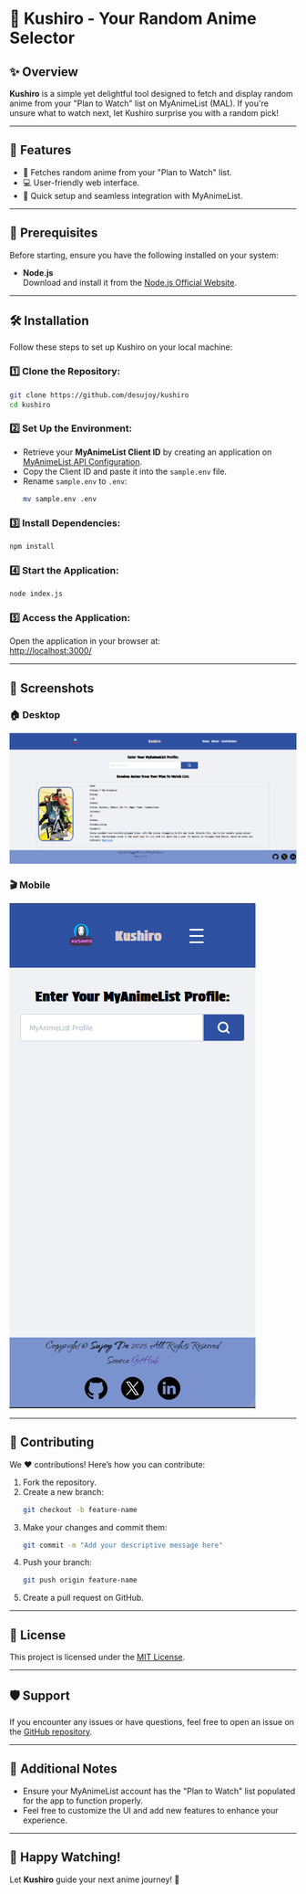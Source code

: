 # 🌸 Kushiro - Your Random Anime Selector

## ✨ Overview
**Kushiro** is a simple yet delightful tool designed to fetch and display random anime from your "Plan to Watch" list on MyAnimeList (MAL). If you're unsure what to watch next, let Kushiro surprise you with a random pick!

---

## 🌟 Features
- 🎲 Fetches random anime from your "Plan to Watch" list.
- 💻 User-friendly web interface.
- 🚀 Quick setup and seamless integration with MyAnimeList.

---

## 🔧 Prerequisites
Before starting, ensure you have the following installed on your system:

- **Node.js**  
  Download and install it from the [Node.js Official Website](https://nodejs.org/en).

---

## 🛠 Installation
Follow these steps to set up Kushiro on your local machine:

### 1️⃣ Clone the Repository:
```bash
git clone https://github.com/desujoy/kushiro
cd kushiro
```

### 2️⃣ Set Up the Environment:
- Retrieve your **MyAnimeList Client ID** by creating an application on [MyAnimeList API Configuration](https://myanimelist.net/apiconfig).
- Copy the Client ID and paste it into the `sample.env` file.
- Rename `sample.env` to `.env`:
  ```bash
  mv sample.env .env
  ```

### 3️⃣ Install Dependencies:
```bash
npm install
```

### 4️⃣ Start the Application:
```bash
node index.js
```

### 5️⃣ Access the Application:
Open the application in your browser at:  
[http://localhost:3000/](http://localhost:3000/)

---

## 📸 Screenshots

### 🏠 Desktop
![](public/assets/desktop.png)

### 🎬 Mobile
![](public/assets/mobile.png)

---

## 🤝 Contributing
We ❤️ contributions! Here’s how you can contribute:

1. Fork the repository.
2. Create a new branch:
   ```bash
   git checkout -b feature-name
   ```
3. Make your changes and commit them:
   ```bash
   git commit -m "Add your descriptive message here"
   ```
4. Push your branch:
   ```bash
   git push origin feature-name
   ```
5. Create a pull request on GitHub.

---

## 📜 License
This project is licensed under the [MIT License](LICENSE).

---

## 🛡 Support
If you encounter any issues or have questions, feel free to open an issue on the [GitHub repository](https://github.com/desujoy/kushiro/issues).

---

## 📖 Additional Notes
- Ensure your MyAnimeList account has the "Plan to Watch" list populated for the app to function properly.
- Feel free to customize the UI and add new features to enhance your experience.

---

## 🎉 Happy Watching!
Let **Kushiro** guide your next anime journey! 🌟


